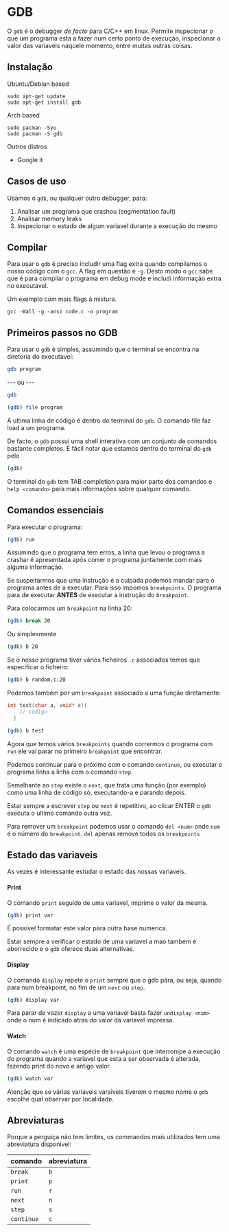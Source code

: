 # GDB

O `gdb` é o debugger *de facto* para C/C++ em linux. Permite inspecionar o que um programa esta a fazer num certo ponto de execução, inspecionar o valor das variaveis naquele momento, entre muitas outras coisas.

## Instalação

Ubuntu/Debian based
```
sudo apt-get update
sudo apt-get install gdb
```

Arch based
```
sudo pacman -Syu
sudo pacman -S gdb
```

Outros distros
  * Google it

## Casos de uso

Usamos o `gdb`, ou qualquer outro debugger, para:
  1. Analisar um programa que crashou (segmentation fault)
  2. Analisar memory leaks
  3. Inspecionar o estado de algum variavel durante a execução do mesmo

## Compilar

Para usar o `gdb` é preciso includir uma flag extra quando compilamos o nosso código com o `gcc`. A flag em questão é `-g`. Desto modo o `gcc` sabe que é para compilar o programa em debug mode e includi informação extra no executavel.

Um exemplo com mais flags à mistura.
```
gcc -Wall -g -ansi code.c -o program
```

## Primeiros passos no GDB

Para usar o `gdb` é simples, assumindo que o terminal se encontra na diretoria do executavel:
```bash
gdb program
```
--- ou ---
```bash
gdb
```
```bash
(gdb) file program
```
A ultima linha de código é dentro do terminal do `gdb`. O comando file faz load a um programa.

De facto, o `gdb` possui uma shell interativa com um conjunto de comandos bastante completos.
É fácil notar que estamos dentro do terminal do `gdb` pelo
```bash
(gdb)
```

O terminal do `gdb` tem TAB completion para maior parte dos comandos e `help <comando>` para mais informações sobre qualquer comando.

## Comandos essenciais

Para executar o programa:
```bash
(gdb) run
```
Assumindo que o programa tem erros, a linha que levou o programa a crashar é apresentada após correr o programa juntamente com mais alguma informação.


Se suspeitarmos que uma instrução é a culpada podemos mandar para o programa antes de a executar. Para isso impomos `breakpoints`. O programa para de executar **ANTES** de executar a instrução do `breakpoint`.

Para colocarmos um `breakpoint` na linha 20:
```bash
(gdb) break 20
```
Ou simplesmente
```bash
(gdb) b 20
```
Se o nosso programa tiver vários ficheiros `.c` associados temos que especificar o ficheiro:
```bash
(gdb) b random.c:20
```

Podemos também por um `breakpoint` associado a uma função diretamente:
```c
int test(char a, void* c){
    // código
  }
```
```bash
(gdb) b test
```

Agora que temos vários `breakpoints` quando corrermos o programa com `run` ele vai parar no primeiro `breakpoint` que encontrar.

Podemos continuar para o próximo com o comando `continue`, ou executar o programa linha a linha com o comando `step`.

Semelhante ao `step` existe o `next`, que trata uma função (por exemplo) como uma linha de código só, executando-a e parando depois.

Estar sempre a escrever `step` ou `next` é repetitivo, ao clicar ENTER o `gdb` executa o ultimo comando outra vez.

Para remover um `breakpoint` podemos usar o comando `del <num>` onde `num` é o número do `breakpoint`. `del` apenas remove todos os `breakpoints`

## Estado das variaveis

As vezes é interessante estudar o estado das nossas variaveis.

#### Print
O comando `print` seguido de uma variavel, imprime o valor da mesma.
```bash
(gdb) print var
```
É possivel formatar este valor para outra base numerica.

Estar sempre a verificar o estado de uma variavel a mao também é aborrecido e o `gdb` oferece duas alternativas.

#### Display
O comando `display` repete o `print` sempre que o gdb pára, ou seja, quando para num breakpoint, no fim de um `next` ou `step`.
```bash
(gdb) display var
```
Para parar de vazer `display` a uma variavel basta fazer `undisplay <num>` onde o num é indicado atras do valor da variavel impressa.

#### Watch
O comando `watch` é uma espécie de `breakpoint` que interrompe a execução do programa quando a variavel que esta a ser observada é alterada, fazendo print do novo e antigo valor.
```bash
(gdb) watch var
```
Atenção que se várias variaveis varaiveis tiverem o mesmo nome o `gdb` escolhe qual observar por localidade.

## Abreviaturas
Porque a perguiça não tem limites, os commandos mais utilizados tem uma abreviatura disponivel:

| comando  | abreviatura |
| -------- | ----------- |
|`break`   | `b`         |
|`print`   | `p`         |
|`run`     | `r`         |
|`next`    | `n`         |
|`step`    | `s`         |
|`continue`| `c`         |

